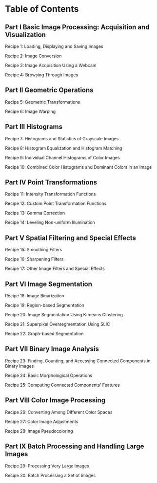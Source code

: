 # Table of Contents
## Part I Basic Image Processing: Acquisition and Visualization
Recipe 1: Loading, Displaying and Saving Images

Recipe 2: Image Conversion

Recipe 3: Image Acquisition Using a Webcam

Recipe 4: Browsing Through Images

## Part II Geometric Operations

Recipe 5: Geometric Transformations

Recipe 6: Image Warping

## Part III Histograms

Recipe 7: Histograms and Statistics of Grayscale Images

Recipe 8: Histogram Equalization and Histogram Matching

Recipe 9: Individual Channel Histograms of Color Images

Recipe 10: Combined Color Histograms and Dominant Colors in an Image

## Part IV Point Transformations

Recipe 11: Intensity Transformation Functions

Recipe 12: Custom Point Transformation Functions

Recipe 13: Gamma Correction

Recipe 14: Leveling Non-uniform Illumination

## Part V Spatial Filtering and Special Effects

Recipe 15: Smoothing Filters

Recipe 16: Sharpening Filters

Recipe 17: Other Image Filters and Special Effects

## Part VI Image Segmentation

Recipe 18: Image Binarization

Recipe 19: Region-based Segmentation

Recipe 20: Image Segmentation Using K-means Clustering

Recipe 21: Superpixel Oversegmentation Using SLIC

Recipe 22: Graph-based Segmentation

## Part VII Binary Image Analysis

Recipe 23: Finding, Counting, and Accessing Connected Components in Binary Images

Recipe 24: Basic Morphological Operations

Recipe 25: Computing Connected Components’ Features

## Part VIII Color Image Processing

Recipe 26: Converting Among Different Color Spaces

Recipe 27: Color Image Adjustments

Recipe 28: Image Pseudocoloring

## Part IX Batch Processing and Handling Large Images

Recipe 29: Processing Very Large Images

Recipe 30: Batch Processing a Set of Images
